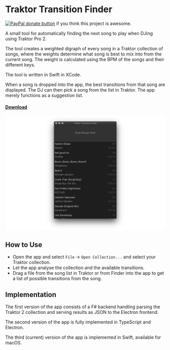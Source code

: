# Traktor Transition Finder

<span class="badge-paypal"><a href="https://www.paypal.com/cgi-bin/webscr?cmd=_s-xclick&amp;hosted_button_id=GFDKRJ7LCQFQS" title="Donate to this project using Paypal"><img src="https://img.shields.io/badge/paypal-donate-yellow.svg" alt="PayPal donate button" /></a> if you think this project is awesome. </span>

A small tool for automatically finding the next song to play when DJing using Traktor Pro 2.

The tool creates a weighted digraph of every song in a Traktor collection of songs, where the weights determine what song is best to mix into from the current song. The weight is calculated using the BPM of the songs and their different keys. 

The tool is written in Swift in XCode.

When a song is dropped into the app, the best transitions from that song are displayed. 
The DJ can then pick a song from the list in Traktor. The app merely functions as a suggestion list.

#### [Download](https://github.com/andersfischernielsen/Traktor-Transition-Finder/releases/latest)

![Screenshot](readme/readme.png) 

## How to Use
- Open the app and select `File` -> `Open Collection...` and select your Traktor collection. 
- Let the app analyse the collection and the available transitions.
- Drag a file from the song list in Traktor or from Finder into the app to get a list of possible transitions from the song.


## Implementation
The first version of the app consists of a F# backend handling parsing the Traktor 2 collection and serving results as JSON to the Electron frontend. 

The second version of the app is fully implemented in TypeScript and Electron. 

The third (current) version of the app is implemented in Swift, available for macOS. 
